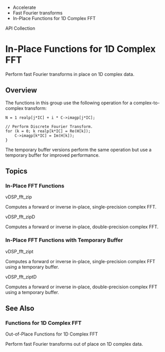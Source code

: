 

- Accelerate
- Fast Fourier transforms
-  In-Place Functions for 1D Complex FFT 

API Collection

# In-Place Functions for 1D Complex FFT

Perform fast Fourier transforms in place on 1D complex data.

## Overview

The functions in this group use the following operation for a complex-to-complex transform:

```
N = 1 realp[j*IC] + i * C->imagp[j*IC];

// Perform Discrete Fourier Transform.
for (k = 0; k realp[k*IC] = Re(H[k]);
    C->imagp[k*IC] = Im(H[k]);
}
```

The temporary buffer versions perform the same operation but use a temporary buffer for improved performance.

## Topics

### In-Place FFT Functions

vDSP_fft_zip

Computes a forward or inverse in-place, single-precision complex FFT.

vDSP_fft_zipD

Computes a forward or inverse in-place, double-precision complex FFT.

### In-Place FFT Functions with Temporary Buffer

vDSP_fft_zipt

Computes a forward or inverse in-place, single-precision complex FFT using a temporary buffer.

vDSP_fft_ziptD

Computes a forward or inverse in-place, double-precision complex FFT using a temporary buffer.

## See Also

### Functions for 1D Complex FFT

Out-of-Place Functions for 1D Complex FFT

Perform fast Fourier transforms out of place on 1D complex data.

